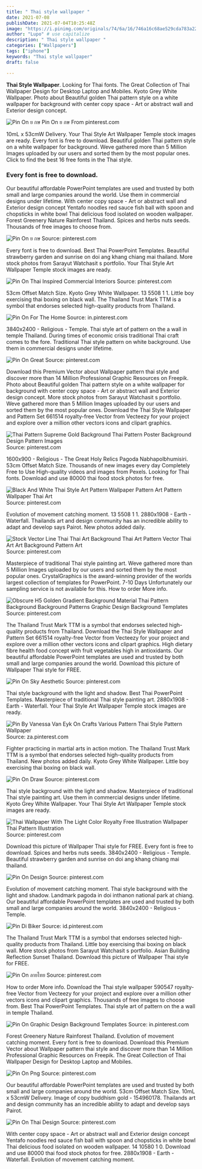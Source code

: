 ```yaml
---
title: " Thai style wallpaper "
date: 2021-07-08
publishDate: 2021-07-04T10:25:48Z
image: "https://i.pinimg.com/originals/74/6a/16/746a16c68ae529cda783a2219a94336c.jpg"
author: "Lupo" # use capitalize
description: " Thai style wallpaper "
categories: ["Wallpapers"]
tags: ["iphone"]
keywords: "Thai style wallpaper"
draft: false

---
```



**Thai Style Wallpaper**. Looking for Thai fonts. The Great Collection of Thai Wallpaper Design for Desktop Laptop and Mobiles. Kyoto Grey White Wallpaper. Photo about Beautiful golden Thai pattern style on a white wallpaper for background with center copy space - Art or abstract wall and Exterior design concept.

![Pin On ย กษ](https://i.pinimg.com/originals/af/18/e5/af18e5fccf21ec0723f9ca0e9afd0bf2.jpg "Pin On ย กษ")
Pin On ย กษ From pinterest.com


10mL x 53cmW Delivery. Your Thai Style Art Wallpaper Temple stock images are ready. Every font is free to download. Beautiful golden Thai pattern style on a white wallpaper for background. Weve gathered more than 5 Million Images uploaded by our users and sorted them by the most popular ones. Click to find the best 16 free fonts in the Thai style.

### Every font is free to download.

Our beautiful affordable PowerPoint templates are used and trusted by both small and large companies around the world. Use them in commercial designs under lifetime. With center copy space - Art or abstract wall and Exterior design concept Yentafo noodles red sauce fish ball with spoon and chopsticks in white bowl Thai delicious food isolated on wooden wallpaper. Forest Greenery Nature Rainforest Thailand. Spices and herbs nuts seeds. Thousands of free images to choose from.


![Pin On ย กษ](https://i.pinimg.com/originals/af/18/e5/af18e5fccf21ec0723f9ca0e9afd0bf2.jpg "Pin On ย กษ")
Source: pinterest.com

Every font is free to download. Best Thai PowerPoint Templates. Beautiful strawberry garden and sunrise on doi ang khang chiang mai thailand. More stock photos from Sarayut Watchasit s portfolio. Your Thai Style Art Wallpaper Temple stock images are ready.

![Pin On Thai Inspired Commercial Interiors](https://i.pinimg.com/originals/23/7f/4f/237f4ff0dfde6c9fb7354ba3508e022f.jpg "Pin On Thai Inspired Commercial Interiors")
Source: pinterest.com

53cm Offset Match Size. Kyoto Grey White Wallpaper. 13 5508 1 1. Little boy exercising thai boxing on black wall. The Thailand Trust Mark TTM is a symbol that endorses selected high-quality products from Thailand.

![Pin On For The Home](https://i.pinimg.com/originals/c0/8d/6b/c08d6bc3acd3836533f52a8672b4ea6d.jpg "Pin On For The Home")
Source: in.pinterest.com

3840x2400 - Religious - Temple. Thai style art of pattern on the a wall in temple Thailand. During times of economic crisis traditional Thai craft comes to the fore. Traditional Thai style pattern on white background. Use them in commercial designs under lifetime.

![Pin On Great](https://i.pinimg.com/originals/ac/f8/e1/acf8e16a7e18caf20549a4d976614250.jpg "Pin On Great")
Source: pinterest.com

Download this Premium Vector about Wallpaper pattern thai style and discover more than 14 Million Professional Graphic Resources on Freepik. Photo about Beautiful golden Thai pattern style on a white wallpaper for background with center copy space - Art or abstract wall and Exterior design concept. More stock photos from Sarayut Watchasit s portfolio. Weve gathered more than 5 Million Images uploaded by our users and sorted them by the most popular ones. Download the Thai Style Wallpaper and Pattern Set 661514 royalty-free Vector from Vecteezy for your project and explore over a million other vectors icons and clipart graphics.

![Thai Pattern Supreme Gold Background Thai Pattern Poster Background Design Pattern Images](https://i.pinimg.com/474x/37/c6/51/37c651a328ce6c5a87ae5b146901a9dd.jpg "Thai Pattern Supreme Gold Background Thai Pattern Poster Background Design Pattern Images")
Source: pinterest.com

1600x900 - Religious - The Great Holy Relics Pagoda Nabhapolbhumisiri. 53cm Offset Match Size. Thousands of new images every day Completely Free to Use High-quality videos and images from Pexels. Looking for Thai fonts. Download and use 80000 thai food stock photos for free.

![Black And White Thai Style Art Pattern Wallpaper Pattern Art Pattern Wallpaper Thai Art](https://i.pinimg.com/originals/61/d6/52/61d6522660f5489c17b90497dcbb0c79.jpg "Black And White Thai Style Art Pattern Wallpaper Pattern Art Pattern Wallpaper Thai Art")
Source: pinterest.com

Evolution of movement catching moment. 13 5508 1 1. 2880x1908 - Earth - Waterfall. Thailands art and design community has an incredible ability to adapt and develop says Pairot. New photos added daily.

![Stock Vector Line Thai Thai Art Background Thai Art Pattern Vector Thai Art Art Background Pattern Art](https://i.pinimg.com/originals/97/f0/fc/97f0fc798e14926913a58395a34edcf2.jpg "Stock Vector Line Thai Thai Art Background Thai Art Pattern Vector Thai Art Art Background Pattern Art")
Source: pinterest.com

Masterpiece of traditional Thai style painting art. Weve gathered more than 5 Million Images uploaded by our users and sorted them by the most popular ones. CrystalGraphics is the award-winning provider of the worlds largest collection of templates for PowerPoint. 7-10 Days Unfortunately our sampling service is not available for this. How to order More info.

![Obscure H5 Golden Gradient Background Material Thai Pattern Background Background Patterns Graphic Design Background Templates](https://i.pinimg.com/564x/fa/94/3a/fa943aac241958e24e5c55a54a2c02d7.jpg "Obscure H5 Golden Gradient Background Material Thai Pattern Background Background Patterns Graphic Design Background Templates")
Source: pinterest.com

The Thailand Trust Mark TTM is a symbol that endorses selected high-quality products from Thailand. Download the Thai Style Wallpaper and Pattern Set 661514 royalty-free Vector from Vecteezy for your project and explore over a million other vectors icons and clipart graphics. High dietary fibre health food concept with fruit vegetables high in antioxidants. Our beautiful affordable PowerPoint templates are used and trusted by both small and large companies around the world. Download this picture of Wallpaper Thai style for FREE.

![Pin On Sky Aesthetic](https://i.pinimg.com/564x/07/dd/61/07dd61e5740919c0c5182e20823150b8.jpg "Pin On Sky Aesthetic")
Source: pinterest.com

Thai style background with the light and shadow. Best Thai PowerPoint Templates. Masterpiece of traditional Thai style painting art. 2880x1908 - Earth - Waterfall. Your Thai Style Art Wallpaper Temple stock images are ready.

![Pin By Vanessa Van Eyk On Crafts Various Pattern Thai Style Pattern Wallpaper](https://i.pinimg.com/originals/94/0f/36/940f363c113fc916859ecda40695244c.jpg "Pin By Vanessa Van Eyk On Crafts Various Pattern Thai Style Pattern Wallpaper")
Source: za.pinterest.com

Fighter practicing in martial arts in action motion. The Thailand Trust Mark TTM is a symbol that endorses selected high-quality products from Thailand. New photos added daily. Kyoto Grey White Wallpaper. Little boy exercising thai boxing on black wall.

![Pin On Draw](https://i.pinimg.com/736x/e5/8a/18/e58a18a74302400278b1edf8124c3b12.jpg "Pin On Draw")
Source: pinterest.com

Thai style background with the light and shadow. Masterpiece of traditional Thai style painting art. Use them in commercial designs under lifetime. Kyoto Grey White Wallpaper. Your Thai Style Art Wallpaper Temple stock images are ready.

![Thai Wallpaper With The Light Color Royalty Free Illustration Wallpaper Thai Pattern Illustration](https://i.pinimg.com/originals/fa/db/c0/fadbc03ccc467aba4dd6346b5979dd2d.jpg "Thai Wallpaper With The Light Color Royalty Free Illustration Wallpaper Thai Pattern Illustration")
Source: pinterest.com

Download this picture of Wallpaper Thai style for FREE. Every font is free to download. Spices and herbs nuts seeds. 3840x2400 - Religious - Temple. Beautiful strawberry garden and sunrise on doi ang khang chiang mai thailand.

![Pin On Design](https://i.pinimg.com/originals/18/63/52/1863526574e73a55b8e0bf4c17d9b7aa.jpg "Pin On Design")
Source: pinterest.com

Evolution of movement catching moment. Thai style background with the light and shadow. Landmark pagoda in doi inthanon national park at chiang. Our beautiful affordable PowerPoint templates are used and trusted by both small and large companies around the world. 3840x2400 - Religious - Temple.

![Pin Di Biker](https://i.pinimg.com/originals/8f/b3/d6/8fb3d6a3aefa218dc9990e6af76d7335.jpg "Pin Di Biker")
Source: id.pinterest.com

The Thailand Trust Mark TTM is a symbol that endorses selected high-quality products from Thailand. Little boy exercising thai boxing on black wall. More stock photos from Sarayut Watchasit s portfolio. Asian Building Reflection Sunset Thailand. Download this picture of Wallpaper Thai style for FREE.

![Pin On ลายไทย](https://i.pinimg.com/originals/fc/61/0c/fc610c57aad6a912ff29ff5e503d69df.jpg "Pin On ลายไทย")
Source: pinterest.com

How to order More info. Download the Thai style wallpaper 590547 royalty-free Vector from Vecteezy for your project and explore over a million other vectors icons and clipart graphics. Thousands of free images to choose from. Best Thai PowerPoint Templates. Thai style art of pattern on the a wall in temple Thailand.

![Pin On Graphic Design Background Templates](https://i.pinimg.com/originals/b5/e2/97/b5e297ba13e1aa891eca6055c9fa8405.png "Pin On Graphic Design Background Templates")
Source: in.pinterest.com

Forest Greenery Nature Rainforest Thailand. Evolution of movement catching moment. Every font is free to download. Download this Premium Vector about Wallpaper pattern thai style and discover more than 14 Million Professional Graphic Resources on Freepik. The Great Collection of Thai Wallpaper Design for Desktop Laptop and Mobiles.

![Pin On Png](https://i.pinimg.com/736x/80/26/1d/80261db9283dfcb443df27391676970a.jpg "Pin On Png")
Source: pinterest.com

Our beautiful affordable PowerPoint templates are used and trusted by both small and large companies around the world. 53cm Offset Match Size. 10mL x 53cmW Delivery. Image of copy buddhism gold - 154960178. Thailands art and design community has an incredible ability to adapt and develop says Pairot.

![Pin On Thai Design](https://i.pinimg.com/originals/74/6a/16/746a16c68ae529cda783a2219a94336c.jpg "Pin On Thai Design")
Source: pinterest.com

With center copy space - Art or abstract wall and Exterior design concept Yentafo noodles red sauce fish ball with spoon and chopsticks in white bowl Thai delicious food isolated on wooden wallpaper. 14 10580 1 0. Download and use 80000 thai food stock photos for free. 2880x1908 - Earth - Waterfall. Evolution of movement catching moment.


